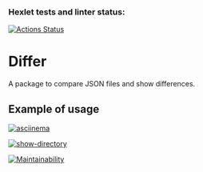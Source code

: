 ### Hexlet tests and linter status:
[![Actions Status](https://github.com/brahmanchik/php-project-48/actions/workflows/hexlet-check.yml/badge.svg)](https://github.com/brahmanchik/php-project-48/actions)

# Differ

A package to compare JSON files and show differences.

## Example of usage

[![asciinema](https://via.placeholder.com/150x50?text=Demo)](https://asciinema.org/a/07kSTaKSslkRcP3CNOJDAb78J)

[![show-directory](https://github.com/brahmanchik/php-project-48/actions/workflows/show-directory.yml/badge.svg)](https://github.com/brahmanchik/php-project-48/actions/workflows/show-directory.yml)

[![Maintainability](https://api.codeclimate.com/v1/badges/193d24e5902652b42601/maintainability)](https://codeclimate.com/github/brahmanchik/php-project-48/maintainability)